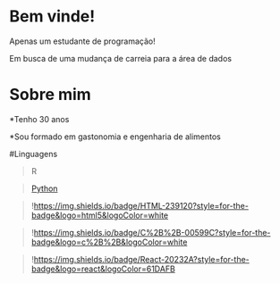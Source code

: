 # Bem vinde!
Apenas um estudante de programação!

Em busca de uma mudança de carreia para a área de dados

# Sobre mim
*Tenho 30 anos

*Sou formado em gastonomia e engenharia de alimentos

#Linguagens
>R

>[Python](!https://img.shields.io/badge/Python-3776AB?style=for-the-badge&logo=python&logoColor=white)

>!https://img.shields.io/badge/HTML-239120?style=for-the-badge&logo=html5&logoColor=white

>!https://img.shields.io/badge/C%2B%2B-00599C?style=for-the-badge&logo=c%2B%2B&logoColor=white

>!https://img.shields.io/badge/React-20232A?style=for-the-badge&logo=react&logoColor=61DAFB


